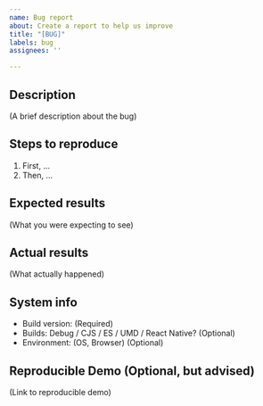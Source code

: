 ```yaml
---
name: Bug report
about: Create a report to help us improve
title: "[BUG]"
labels: bug
assignees: ''

---
```


## Description
(A brief description about the bug)

## Steps to reproduce
1. First, ...
2. Then, ...

## Expected results
(What you were expecting to see)

## Actual results
(What actually happened)

## System info
* Build version: (Required)
* Builds: Debug / CJS / ES / UMD / React Native? (Optional)
* Environment: (OS, Browser) (Optional)
<!-- Only fill in optional fields if bug is specific to certain builds/OS/browsers -->

## Reproducible Demo (Optional, but advised)
(Link to reproducible demo)
